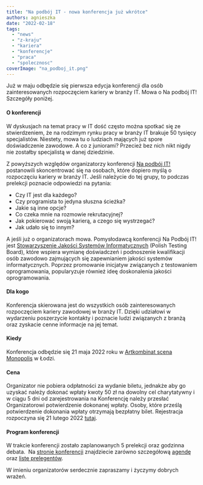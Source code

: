 ```yaml
---
title: "Na podbój IT - nowa konferencja już wkrótce"
authors: agnieszka
date: "2022-02-18"
tags:
  - "news"
  - "z-kraju"
  - "kariera"
  - "konferencje"
  - "praca"
  - "spolecznosc"
coverImage: "na_podboj_it.png"
---
```


Już w maju odbędzie się pierwsza edycja konferencji dla osób zainteresowanych
rozpoczęciem kariery w branży IT. Mowa o Na podbój IT! Szczegóły poniżej.

<!--truncate-->

#### O konferencji

W dyskusjach na temat pracy w IT dość często można spotkać się ze stwierdzeniem,
że na rodzimym rynku pracy w branży IT brakuje 50 tysięcy specjalistów.
Niestety, mowa tu o ludziach mających już spore doświadczenie zawodowe. A co z
juniorami? Przecież bez nich nikt nigdy nie zostałby specjalistą w danej
dziedzinie.

Z powyższych względów organizatorzy konferencji
[Na podbój IT!](https://podboj.it/) postanowili skoncentrować się na osobach,
które dopiero myślą o rozpoczęciu kariery w branży IT. Jeśli należycie do tej
grupy, to podczas prelekcji poznacie odpowiedzi na pytania:

- Czy IT jest dla każdego?
- Czy programista to jedyna słuszna ścieżka?
- Jakie są inne opcje?
- Co czeka mnie na rozmowie rekrutacyjnej?
- Jak pokierować swoją karierą, a czego się wystrzegać?
- Jak udało się to innym?

A jeśli już o organizatorach mowa. Pomysłodawcą konferencji Na Podbój IT! jest
[Stowarzyszenie Jakości Systemów Informatycznych](https://sjsi.org/) (Polish
Testing Board), które wspiera wymianę doświadczeń i podnoszenie kwalifikacji
osób zawodowo zajmujących się zapewnianiem jakości systemów informatycznych.
Poprzez promowanie inicjatyw związanych z testowaniem oprogramowania,
popularyzuje również ideę doskonalenia jakości oprogramowania.

#### Dla kogo

Konferencja skierowana jest do wszystkich osób zainteresowanych rozpoczęciem
kariery zawodowej w branży IT. Dzięki udziałowi w wydarzeniu poszerzycie
kontakty i poznacie ludzi związanych z branżą oraz zyskacie cenne informacje na
jej temat.

#### Kiedy

Konferencja odbędzie się 21 maja 2022 roku w
[Artkombinat scena Monopolis](https://scena.artkombinat.pl/) w Łodzi.

#### Cena

Organizator nie pobiera odpłatności za wydanie biletu, jednakże aby go uzyskać
należy dokonać wpłaty kwoty 50 zł na dowolny cel charytatywny i w ciągu 5 dni od
zarejestrowania na Konferencję należy przesłać Organizatorowi potwierdzenie
dokonanej wpłaty. Osoby, które prześlą potwierdzenie dokonania wpłaty otrzymają
bezpłatny bilet. Rejestracja rozpoczyna się 21 lutego 2022
[tutaj](https://app.evenea.pl/event/napodbojit/).

#### Program konferencji

W trakcie konferencji zostało zaplanowanych 5 prelekcji oraz godzinna debata. 
Na [stronie konferencji](https://podboj.it/) znajdziecie zarówno szczegółową
[agendę](https://podboj.it/schedule-tab/) oraz
[listę prelegentów](https://podboj.it/nasi_prelegenci/).

W imieniu organizatorów serdecznie zapraszamy i życzymy dobrych wrażeń.
